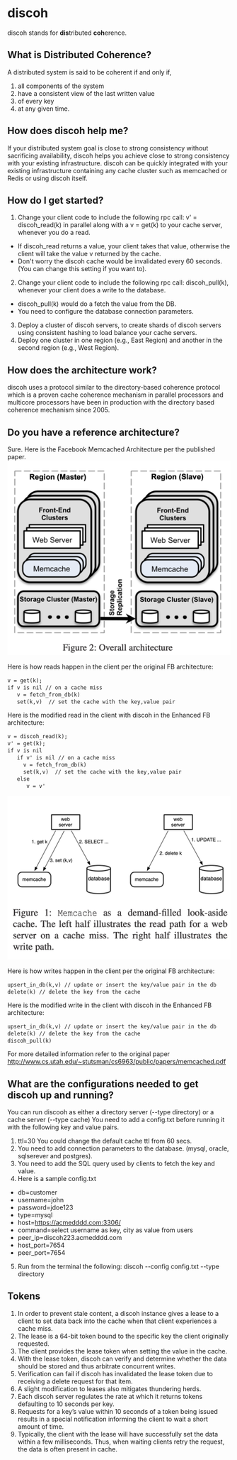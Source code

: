 # discoh
discoh stands for **dis**tributed **coh**erence. 
## What is Distributed Coherence?
A distributed system is said to be coherent if and only if, 
  1. all components of the system
  2. have a consistent view of the last written value 
  3. of every key
  4. at any given time.
## How does discoh help me?
If your distributed system goal is close to strong consistency without sacrificing availability, discoh helps you achieve close to strong consistency with your existing infrastructure. discoh can be quickly integrated with your existing infrastructure containing any cache cluster such as memcached or Redis or using discoh itself.
## How do I get started?
1. Change your client code to include the following rpc call: v' = discoh_read(k) in parallel along with a v = get(k) to your cache server, whenever you do a read. 
- If discoh_read returns a value, your client takes that value, otherwise the client will take the value v returned by the cache. 
- Don't worry the discoh cache would be invalidated every 60 seconds. (You can change this setting if you want to).
2. Change your client code to include the following rpc call: discoh_pull(k), whenever your client does a write to the database.
- discoh_pull(k) would do a fetch the value from the DB.
- You need to configure the database connection parameters.
3. Deploy a cluster of discoh servers, to create shards of discoh servers using consistent hashing to load balance your cache servers.
4. Deploy one cluster in one region (e.g., East Region) and another in the second region (e.g., West Region).
## How does the architecture work?
discoh uses a protocol similar to the directory-based coherence protocol which is a proven cache coherence mechanism in parallel processors and multicore processors have been in production with the directory based coherence mechanism since 2005.
## Do you have a reference architecture?
Sure. Here is the Facebook Memcached Architecture per the published paper.
![facebook memcached architecture](Facebook_Memcached_Architecture.png)

Here is how reads happen in the client per the original FB architecture:

```
v = get(k);
if v is nil // on a cache miss
   v = fetch_from_db(k)
   set(k,v)  // set the cache with the key,value pair
```

Here is the modified read in the client with discoh in the Enhanced FB architecture:

```
v = discoh_read(k);
v' = get(k);
if v is nil 
   if v' is nil // on a cache miss
     v = fetch_from_db(k)
     set(k,v)  // set the cache with the key,value pair
   else
      v = v'
```
![read and write flow](Memcache_read_write.png)

Here is how writes happen in the client per the original FB architecture:
```
upsert_in_db(k,v) // update or insert the key/value pair in the db
delete(k) // delete the key from the cache
```

Here is the modified write in the client with discoh in the Enhanced FB architecture:

```
upsert_in_db(k,v) // update or insert the key/value pair in the db
delete(k) // delete the key from the cache
discoh_pull(k)
```

For more detailed information refer to the original paper <http://www.cs.utah.edu/~stutsman/cs6963/public/papers/memcached.pdf>

## What are the configurations needed to get discoh up and running?
You can run discooh as either a directory server (--type directory) or a cache server (--type cache)
You need to add a config.txt before running it with the following key and value pairs.
1. ttl=30 You could change the default cache ttl from 60 secs.
2. You need to add connection parameters to the database. (mysql, oracle, sqlserever and postgres).
3. You need to add the SQL query used by clients to fetch the key and value. 
4. Here is a sample config.txt
- db=customer
- username=john
- password=jdoe123
- type=mysql
- host=https://acmedddd.com:3306/
- command=select username as key, city as value from users
- peer_ip=discoh223.acmedddd.com
- host_port=7654
- peer_port=7654
5. Run from the terminal the following: discoh --config config.txt --type directory

## Tokens
1. In order to prevent stale content, a discoh instance gives a lease to a client to set data back into the cache when that client experiences a cache miss. 
2. The lease is a 64-bit token bound to the specific key the client originally requested. 
3. The client provides the lease token when setting the value in the cache. 
4. With the lease token, discoh can verify and determine whether the data should be stored and
thus arbitrate concurrent writes. 
5. Verification can fail if discoh has invalidated the lease token due to receiving a delete request for that item. 
6. A slight modification to leases also mitigates thundering herds. 
7. Each discoh server regulates the rate at which it returns tokens defaulting to 10 seconds per key.
8. Requests for a key’s value within 10 seconds of a token being issued results in a special notification informing the client to wait a short amount of time. 
9. Typically, the client with the lease will have successfully set the data within a few milliseconds. Thus, when waiting clients
retry the request, the data is often present in cache.
